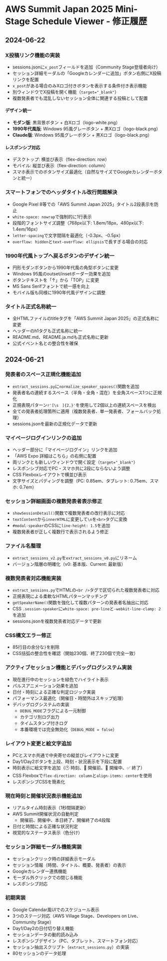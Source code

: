 # AWS Summit Japan 2025 Mini-Stage Schedule Viewer - 修正履歴

## 2024-06-22

### X投稿リンク機能の実装
- sessions.jsonに`x_post`フィールドを追加（Community Stage登壇者向け）
- セッション詳細モーダルの「Googleカレンダーに追加」ボタン右側にX投稿リンクを配置
- `x_post`がある場合のみXロゴ付きボタンを表示する条件付き表示機能
- 別ウィンドウでX投稿を開く機能（`target="_blank"`）
- 複数発表者でも混乱しないセッション全体に関連する投稿として配置

#### デザイン統一
- **モダン版**: 黒背景ボタン + 白Xロゴ（logo-white.png）
- **1990年代風版**: Windows 95風グレーボタン + 黒Xロゴ（logo-black.png）
- **Claude版**: Windows 95風グレーボタン + 黒Xロゴ（logo-black.png）

#### レスポンシブ対応
- デスクトップ: 横並び表示（flex-direction: row）
- モバイル: 縦並び表示（flex-direction: column）
- スマホ表示でのボタンサイズ最適化（自然なサイズでGoogleカレンダーボタンと統一）

### スマートフォンでのヘッダタイトル改行問題解決
- Google Pixel 8等での「AWS Summit Japan 2025」タイトル2段表示を防止
- `white-space: nowrap`で強制的に1行表示
- 段階的フォントサイズ調整（768px以下: 1.8em/18px、480px以下: 1.4em/16px）
- `letter-spacing`で文字間隔を最適化（-0.3px、-0.5px）
- `overflow: hidden`と`text-overflow: ellipsis`で長すぎる場合の対応

### 1990年代風トップへ戻るボタンのデザイン統一
- 円形モダンボタンから1990年代風の角型ボタンに変更
- Windows 95風のoutset/insetボーダー効果を追加
- ボタンテキストを「↑」から「TOP」に変更
- MS Sans Serifフォントで統一感を向上
- モバイル版も同様に1990年代風デザインに調整

### タイトル正式名称統一
- 全HTMLファイルのtitleタグを「AWS Summit Japan 2025」の正式名称に変更
- ヘッダーのh1タグも正式名称に統一
- README.md、README.ja.mdも正式名称に更新
- 公式イベント名との整合性を確保

## 2024-06-21

### 発表者のスペース正規化機能追加
- `extract_sessions.py`に`normalize_speaker_spaces()`関数を追加
- 発表者名の連続するスペース（半角・全角・混在）を全角スペース1つに正規化
- 正規表現パターン`r'[\s　]{2,}'`を使用して2個以上の連続スペースを検出
- 全ての発表者処理箇所に適用（複数発表者、単一発表者、フォールバック処理）
- sessions.jsonを最新の正規化データで更新

### マイページログインリンクの追加
- ヘッダー部分に「マイページログイン」リンクを追加
- 「AWS Expo 詳細はこちら」の右側に配置
- 両リンクとも新しいウィンドウで開く設定（`target="_blank"`）
- レスポンシブ対応でPC・スマホ共に2段にならないよう調整
- CSS Flexboxレイアウトで横並び表示
- 文字サイズとパディングを調整（PC: 0.85em、タブレット: 0.75em、スマホ: 0.7em）

### セッション詳細画面の複数発表者表示修正
- `showSessionDetail()`関数で複数発表者の改行表示に対応
- `textContent`から`innerHTML`に変更して`\n`を`<br>`タグに変換
- `#modal-speaker`のCSSに`line-height: 1.5`を追加
- 複数発表者が正しく複数行で表示されるよう修正

### ファイル名整理
- `extract_sessions_v2.py`を`extract_sessions_v0.py`にリネーム
- バージョン階層の明確化（v0: 基本版、Current: 最新版）

### 複数発表者対応機能実装
- `extract_sessions.py`でHTMLの`<br />`タグで区切られた複数発表者に対応
- 正規表現による柔軟なHTMLパターンマッチング
- `getSpeakerName()`関数を強化して複数パターンの発表者名抽出に対応
- CSS `.session-speaker`に`white-space: pre-line`と`-webkit-line-clamp: 2`を追加
- sessions.jsonを複数発表者対応データで更新

### CSS構文エラー修正
- 85行目の余分な`}`を削除
- CSS括弧の整合性を確認（開始230個、終了230個で完全一致）

### アクティブセッション機能とデバッグログシステム実装
- 現在進行中のセッションを緑色でハイライト表示
- パルスアニメーション効果を追加
- 日付・時刻による正確な判定ロジック実装
- パフォーマンス最適化（開催日・時間外はスキップ処理）
- デバッグログシステムの実装
  - `DEBUG_MODE`フラグによる一元制御
  - カテゴリ別ログ出力
  - タイムスタンプ付きログ
  - 本番環境では完全無効化（`DEBUG_MODE = false`）

### レイアウト変更と絵文字追加
- PCとスマホ共通で中央寄せの縦並びレイアウトに変更
- Day1/Day2ボタンを上段、時刻・状況表示を下段に配置
- 時刻表示に絵文字を追加（🕐 時刻、📅 開催前、🔴 開催中、✅ 終了）
- CSS Flexboxで`flex-direction: column`と`align-items: center`を使用
- レスポンシブCSSを簡素化

### 現在時刻と開催状況表示機能追加
- リアルタイム時刻表示（1秒間隔更新）
- AWS Summit開催状況の自動判定
  - 開催前、開催中、本日終了、開催終了の4段階
- 日付と時間による正確な状況判定
- 視覚的なステータス表示（色分け）

### セッション詳細モーダル機能実装
- セッションクリック時の詳細表示モーダル
- セッション情報（時間、タイトル、概要、発表者）の表示
- Googleカレンダー連携機能
- モーダル外クリックでの閉じる機能
- レスポンシブ対応

### 初期実装
- Google Calendar風UIでのスケジュール表示
- 3つのステージ対応（AWS Village Stage、Developers on Live、Community Stage）
- Day1/Day2の日付切り替え機能
- セッションデータの動的読み込み
- レスポンシブデザイン（PC、タブレット、スマートフォン対応）
- セッション抽出スクリプト（`extract_sessions.py`）の実装
- 80セッションのデータ処理
